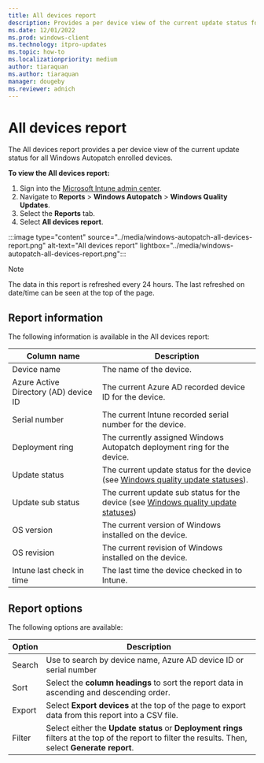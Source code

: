 ```yaml
---
title: All devices report
description: Provides a per device view of the current update status for all Windows Autopatch enrolled devices.
ms.date: 12/01/2022
ms.prod: windows-client
ms.technology: itpro-updates
ms.topic: how-to
ms.localizationpriority: medium
author: tiaraquan
ms.author: tiaraquan
manager: dougeby
ms.reviewer: adnich
---
```


# All devices report

The All devices report provides a per device view of the current update status for all Windows Autopatch enrolled devices.

**To view the All devices report:**

1. Sign into the [Microsoft Intune admin center](https://go.microsoft.com/fwlink/?linkid=2109431).
1. Navigate to **Reports** > **Windows Autopatch** > **Windows Quality Updates**.
1. Select the **Reports** tab.
1. Select **All devices report**.

:::image type="content" source="../media/windows-autopatch-all-devices-report.png" alt-text="All devices report" lightbox="../media/windows-autopatch-all-devices-report.png":::

> [!NOTE]
> The data in this report is refreshed every 24 hours. The last refreshed on date/time can be seen at the top of the page.

## Report information

The following information is available in the All devices report:

| Column name | Description |
| ----- | ----- |
| Device name | The name of the device. |
| Azure Active Directory (AD) device ID | The current Azure AD recorded device ID for the device. |
| Serial number | The current Intune recorded serial number for the device. |
| Deployment ring | The currently assigned Windows Autopatch deployment ring for the device. |
| Update status | The current update status for the device (see [Windows quality update statuses](windows-autopatch-windows-quality-update-reports-overview.md#windows-quality-update-statuses)). |
| Update sub status | The current update sub status for the device (see [Windows quality update statuses](windows-autopatch-windows-quality-update-reports-overview.md#windows-quality-update-statuses)) |
| OS version | The current version of Windows installed on the device. |
| OS revision | The current revision of Windows installed on the device. |
| Intune last check in time | The last time the device checked in to Intune. |

## Report options

The following options are available:

| Option | Description |
| ----- | ----- |
| Search | Use to search by device name, Azure AD device ID or serial number |
| Sort | Select the **column headings** to sort the report data in ascending and descending order. |
| Export | Select **Export devices** at the top of the page to export data from this report into a CSV file. |
| Filter | Select either the **Update status** or **Deployment rings** filters at the top of the report to filter the results. Then, select **Generate report**. |
